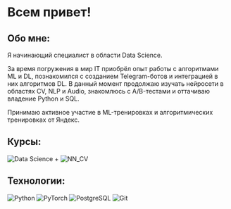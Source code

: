 #  Всем привет!

## Обо мне:
Я начинающий специалист в области Data Science.

За время погружения в мир IT приобрёл опыт работы с алгоритмами ML и DL, познакомился с созданием Telegram-ботов и интеграцией в них алгоритмов DL.
В данный момент продолжаю изучать нейросети в областях CV, NLP и Audio, знакомлюсь с A/B-тестами и оттачиваю владение Python и SQL.

Принимаю активное участие в ML-тренировках и алгоритмических тренировках от Яндекс.

## Курсы:
![Data Science +](https://img.shields.io/badge/-Яндекс_Практикум_"Data_Science+"-090909?style=for-the-badge)
![NN_CV](https://img.shields.io/badge/-Deep_Learning_School_"Глубокое_обучение_по_NN_и_CV"-090909?style=for-the-badge)

## Технологии:
![Python](https://img.shields.io/badge/-Python-090909?style=for-the-badge&logo=python)
![PyTorch](https://img.shields.io/badge/-PyTorch-090909?style=for-the-badge&logo=pytorch)
![PostgreSQL](https://img.shields.io/badge/-PostgreSQL-090909?style=for-the-badge&logo=postgresql)
![Git](https://img.shields.io/badge/-Git-090909?style=for-the-badge&logo=git)


